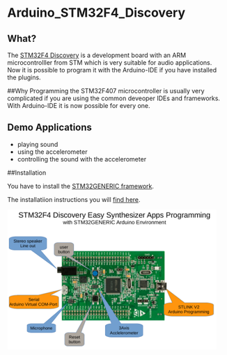 # Arduino_STM32F4_Discovery

## What?
The [STM32F4 Discovery](http://www.st.com/en/evaluation-tools/stm32f4discovery.html) is a development board with an ARM microcontrolller from STM which is very suitable for audio applications.
Now it is possible to program it with the Arduino-IDE if you have installed the plugins.

##Why
Programming the STM32F407 microcontroller is usually very complicated if you are using the common deveoper IDEs and frameworks.
With Arduino-IDE it is now possible for every one.

## Demo Applications
- playing sound 
- using the accelerometer
- controlling the sound with the accelerometer

##Installation

You have to install the [STM32GENERIC framework](https://github.com/danieleff/STM32GENERIC).

The installatiion instructions you will [find here](https://danieleff.github.io/STM32GENERIC/).

<p align="left">
  <img src="/doc/STM32F4_Discovery_Arduino.PNG" width="480"/>
</p>

